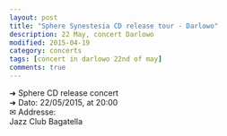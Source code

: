 ```yaml
---
layout: post
title: "Sphere Synestesia CD release tour - Darlowo"
description: 22 May, concert Darlowo
modified: 2015-04-19
category: concerts
tags: [concert in darlowo 22nd of may]
comments: true
---
```


➜ Sphere CD release concert<br>
➜ Dato: 22/05/2015, at 20:00<br>
✉ Addresse:<br>
Jazz Club Bagatella
<br><br>



